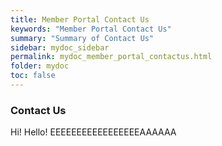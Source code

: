 ```yaml
---
title: Member Portal Contact Us
keywords: "Member Portal Contact Us"
summary: "Summary of Contact Us"
sidebar: mydoc_sidebar
permalink: mydoc_member_portal_contactus.html
folder: mydoc
toc: false
---
```


### Contact Us
Hi! Hello! EEEEEEEEEEEEEEEEEAAAAAA
